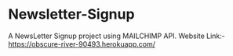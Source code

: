 # Newsletter-Signup
A NewsLetter Signup project using MAILCHIMP API. 
 Website Link:- https://obscure-river-90493.herokuapp.com/
